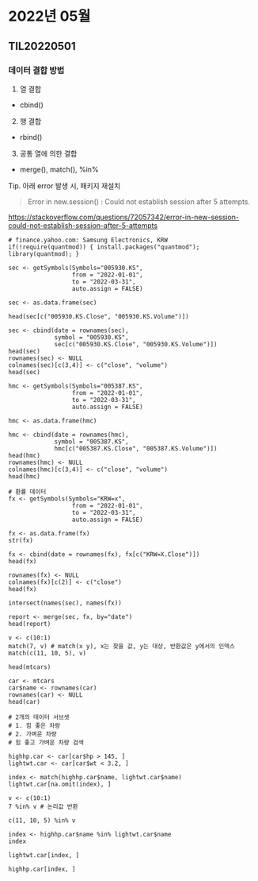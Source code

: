 # 2022년 05월

## TIL20220501

### 데이터 결합 방법

1. 열 결합
- cbind()

2. 행 결합
- rbind()

3. 공통 열에 의한 결합
- merge(), match(), %in%

Tip. 아래 error 발생 시, 패키지 재설치  

> Error in new.session() : Could not establish session after 5 attempts.

https://stackoverflow.com/questions/72057342/error-in-new-session-could-not-establish-session-after-5-attempts

```{r}
# finance.yahoo.com: Samsung Electronics, KRW
if(!require(quantmod)) { install.packages("quantmod"); library(quantmod); }

sec <- getSymbols(Symbols="005930.KS",
                  from = "2022-01-01",
                  to = "2022-03-31",
                  auto.assign = FALSE)

sec <- as.data.frame(sec)
```

```{r}
head(sec[c("005930.KS.Close", "005930.KS.Volume")])
```

```{r}
sec <- cbind(date = rownames(sec),
             symbol = "005930.KS",
             sec[c("005930.KS.Close", "005930.KS.Volume")])
head(sec)
rownames(sec) <- NULL
colnames(sec)[c(3,4)] <- c("close", "volume")
head(sec)
```

```{r}
hmc <- getSymbols(Symbols="005387.KS",
                  from = "2022-01-01",
                  to = "2022-03-31",
                  auto.assign = FALSE)

hmc <- as.data.frame(hmc)

hmc <- cbind(date = rownames(hmc),
             symbol = "005387.KS",
             hmc[c("005387.KS.Close", "005387.KS.Volume")])
head(hmc)
rownames(hmc) <- NULL
colnames(hmc)[c(3,4)] <- c("close", "volume")
head(hmc)
```

```{r}
# 환률 데이터
fx <- getSymbols(Symbols="KRW=x",
                  from = "2022-01-01",
                  to = "2022-03-31",
                  auto.assign = FALSE)

fx <- as.data.frame(fx)
str(fx)

fx <- cbind(date = rownames(fx), fx[c("KRW=X.Close")])
head(fx)

rownames(fx) <- NULL
colnames(fx)[c(2)] <- c("close")
head(fx)
```

```{r}
intersect(names(sec), names(fx))
```

```{r}
report <- merge(sec, fx, by="date")
head(report)
```

```{r}
v <- c(10:1)
match(7, v) # match(x y), x는 찾을 값, y는 대상, 반환값은 y에서의 인덱스
match(c(11, 10, 5), v)
```

```{r}
head(mtcars)
```

```{r}
car <- mtcars
car$name <- rownames(car)
rownames(car) <- NULL
head(car)
```

```{r}
# 2개의 데이터 서브셋
# 1. 힘 좋은 차량
# 2. 가벼운 차량
# 힘 좋고 가벼운 차량 검색

highhp.car <- car[car$hp > 145, ]
lightwt.car <- car[car$wt < 3.2, ]

index <- match(highhp.car$name, lightwt.car$name)
lightwt.car[na.omit(index), ]
```

```{r}
v <- c(10:1)
7 %in% v # 논리값 반환
```

```{r}
c(11, 10, 5) %in% v
```

```{r}
index <- highhp.car$name %in% lightwt.car$name
index
```

```{r}
lightwt.car[index, ]
```

```{r}
highhp.car[index, ]
```

